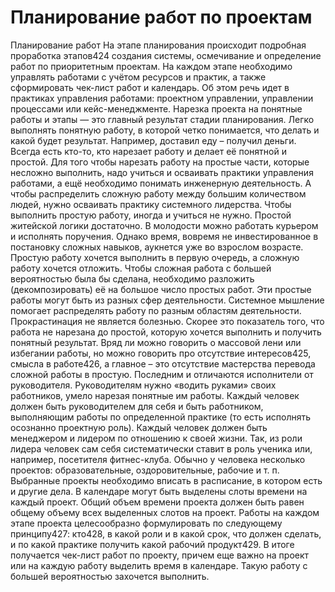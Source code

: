 # Планирование работ по проектам

Планирование работ
На этапе планирования происходит подробная проработка этапов424 создания системы, осмечивание и определение работ по приоритетным проектам. На каждом этапе необходимо управлять работами с учётом ресурсов и практик, а также сформировать чек-лист работ и календарь. Об этом речь идет в практиках управления работами: проектном управлении, управлении процессами или кейс-менеджменте.
Нарезка проекта на понятные работы и этапы — это главный результат стадии планирования. Легко выполнять понятную работу, в которой четко понимается, что делать и какой будет результат. Например, доставил еду – получил деньги. Всегда есть кто-то, кто нарезает работу и делает её понятной и простой. Для того чтобы нарезать работу на простые части, которые несложно выполнить, надо учиться и осваивать практики управления работами, а ещё необходимо понимать инженерную деятельность. А чтобы распределить сложную работу между большим количеством людей, нужно осваивать практику системного лидерства.
Чтобы выполнить простую работу, иногда и учиться не нужно. Простой житейской логики достаточно. В молодости можно работать курьером и исполнять поручения. Однако время, вовремя не инвестированное в постановку сложных навыков, аукнется уже во взрослом возрасте.
Простую работу хочется выполнить в первую очередь, а сложную работу хочется отложить. Чтобы сложная работа с большей вероятностью была бы сделана, необходимо разложить (декомпозировать) её на большое число простых работ. Эти простые работы могут быть из разных сфер деятельности. Системное мышление помогает распределять работу по разным областям деятельности.
Прокрастинация не является болезнью. Скорее это показатель того, что работа не нарезана до простой, которую хочется выполнить и получить понятный результат. Вряд ли можно говорить о массовой лени или избегании работы, но можно говорить про отсутствие интересов425, смысла в работе426, а главное – это отсутствие мастерства перевода сложной работы в простую. Последним и отличаются исполнители от руководителя. Руководителям нужно «водить руками» своих работников, умело нарезая понятные им работы.
Каждый человек должен быть руководителем для себя и быть работником, выполняющим работы по определенной практике (то есть исполнять осознанно проектную роль). Каждый человек должен быть менеджером и лидером по отношению к своей жизни. Так, из роли лидера человек сам себя систематически ставит в роль ученика или, например, посетителя фитнес-клуба.
Обычно у человека несколько проектов: образовательные, оздоровительные, рабочие и т. п. Выбранные проекты необходимо вписать в расписание, в котором есть и другие дела. В календаре могут быть выделены слоты времени на каждый проект. Общий объем времени проекта должен быть равен общему объему всех выделенных слотов на проект.
Работы на каждом этапе проекта целесообразно формулировать по следующему принципу427: кто428, в какой роли и в какой срок, что должен сделать, и по какой практике получить какой рабочий продукт429. В итоге получается чек-лист работ по проекту, причем еще важно на проект или на каждую работу выделить время в календаре. Такую работу с большей вероятностью захочется выполнить.
